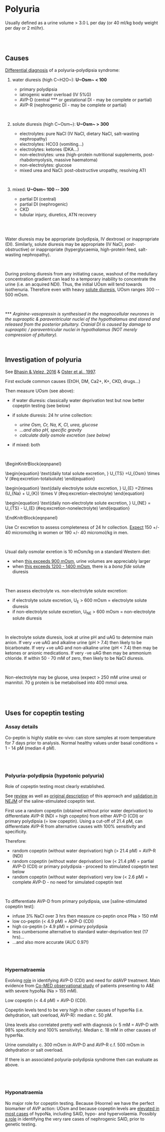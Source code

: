 # Polyuria

Usually defined as a urine volume \> 3.0 L per day (or 40 ml/kg body weight per day or 2 ml/hr).  

<br>
<br>

## Causes

[Differential diagnosis](https://pubmed.ncbi.nlm.nih.gov/26687922/) of a polyuria-polydipsia syndrome:  

1)  water diuresis (high C~H2O~): **U~Osm~ \< 100**

    + primary polydipsia 
    + iatrogenic water overload (IV 5%G) 
    + AVP-D (central \*\*\* or gestational DI - may be complete or partial)  
    + AVP-R (nephrogenic DI - may be complete or partial)  

<br>

2)  solute diuresis (high C~Osm~): **U~Osm~ \> 300**

    + electrolytes: pure NaCl (IV NaCl, dietary NaCl, salt-wasting nephropathy)  
    + electrolytes: HCO3 (vomiting...)  
    + electrolytes: ketones (DKA...)  
    + non-electrolytes: urea (high-protein nutritional supplements, post-rhabdomyolysis, massive haematoma)  
    + non-electrolytes: glucose  
    + mixed urea and NaCl: post-obstructive uropathy, resolving ATI  

<br>

3)  mixed: **U~Osm~ 100 -- 300**

    + partial DI (central) 
    + partial DI (nephrogenic) 
    + CKD 
    + tubular injury, diuretics, ATN recovery 

<br>
<br>

Water diuresis may be appropriate (polydipsia, IV dextrose) or inappropriate (DI). Similarly, solute diuresis may be appropriate (IV NaCl, post-obstructive) or inappropriate (hyperglycaemia, high-protein feed, salt-wasting nephropathy).  

<br>

During prolong diuresis from any initiating cause, washout of the medullary concentration gradient can lead to a temporary inability to concentrate the urine (i.e. an acquired NDI).  Thus, the initial UOsm will tend towards isothenuria.  Therefore even with heavy [solute diuresis](https://pubmed.ncbi.nlm.nih.gov/9125003/), UOsm ranges 300 -- 500 mOsm.  

<br>

\*\*\* *Arginine-vasopressin is synthesised in the magnocellular neurones in the supraoptic & paraventricular nuclei of the hypothalamus and stored and released from the posterior pituitary. Cranial DI is caused by damage to supraoptic / paraventricular nuclei in hypothalamus (NOT merely compression of pituitary).*  

<br>

## Investigation of polyuria

See [Bhasin & Velez, 2016](https://pubmed.ncbi.nlm.nih.gov/26687922/) & [Oster et al., 1997](https://pubmed.ncbi.nlm.nih.gov/9125003/).  

First exclude common causes (EtOH, DM, Ca2+, K+, CKD, drugs...)

Then measure UOsm (see above):

+  if water diuresis: classically water deprivation test but now better copeptin testing (see below)  

+  if solute diuresis: 24 hr urine collection:
    - *urine Osm, Cr, Na, K, Cl, urea, glucose*  
    - *...and also pH, specific gravity*
    - *calculate daily osmole excretion (see below)*    

+  if mixed: both

<br>


\BeginKnitrBlock{eqnpanel}<div class="eqnpanel">\begin{equation}
  \text{daily total solute excretion, } U_{TS} =U_{Osm} \times V
  (\#eq:excretion-totalsolute)
\end{equation}

\begin{equation}
  \text{daily electrolyte solute excretion, } U_{E} =2\times (U_{Na} + U_{K}) \times V
  (\#eq:excretion-electrolyte)
\end{equation}

\begin{equation}
  \text{daily non-electrolyte solute excretion, } U_{NE} = U_{TS} - U_{E}
  (\#eq:excretion-nonelectrolyte)
\end{equation}
</div>\EndKnitrBlock{eqnpanel}

Use Cr excretion to assess completeness of 24 hr collection.  [Expect](https://pubmed.ncbi.nlm.nih.gov/25858764/) 150 +/- 40 micromol/kg in women or 190 +/- 40 micromol/kg in men.  

<br>

Usual daily osmolar exretion is 10 mOsm/kg on a standard Western diet:   

 - when [this exceeds 900 mOsm](https://pubmed.ncbi.nlm.nih.gov/26687922/), urine volumes are appreciably larger  
 - when [this exceeds 1200 - 1400 mOsm](https://pubmed.ncbi.nlm.nih.gov/9125003/), there is a *bona fide* solute diuresis  

<br>

Then assess electrolyte vs. non-electrolyte solute excretion:  

- if electrolyte solute excretion, U<sub>E</sub> \> 600 mOsm = electrolyte solute diuresis    
- if non-electrolyte solute excretion, U<sub>NE</sub> \> 600 mOsm = non-electrolyte solute diuresis    

<br>

In electrolyte solute diuresis, look at urine pH and uAG to determine main anion.  If very +ve uAG and alkaline urine (pH > 7.4) then likely to be bicarbonate.  If very +ve uAG and non-alkaline urine (pH < 7.4) then may be ketones or anionic medications.  If very -ve uAG then may be ammonium chloride.  If within 50 - 70 mM of zero, then likely to be NaCl diuresis.  

<br>

Non-electrolyte may be gluose, urea (expect > 250 mM urine urea) or mannitol.  70 g protein is be metabolised into 400 mmol urea.  

<br>
<br>

## Uses for copeptin testing  

### Assay details

Co-peptin is highly stable ex-vivo: can store samples at room temperature for 7 days prior to analysis.  Normal healthy values under basal conditions = 1 - 14 pM (median 4 pM).  

<br>
<br>

### Polyuria-polydipsia (hypotonic polyuria)  

Role of copeptin testing most clearly established.  

See [review](https://pubmed.ncbi.nlm.nih.gov/26794439/) as well as [original description](https://pubmed.ncbi.nlm.nih.gov/25768671/) of this approach and [validation in NEJM](https://pubmed.ncbi.nlm.nih.gov/30067922/) of the saline-stimulated copeptin test.  

First use a random copeptin (obtained without prior water deprivation) to differentiate AVP-R (NDI = high copeptin) from either AVP-D (CDI) or primary polydipsia (= low copeptin).  Using a cut-off of 21.4 pM, can differentiate AVP-R from alternative causes with 100% sensitivity and specificity.  

Therefore:    

- random copeptin (without water deprivation) high (\> 21.4 pM) = AVP-R (NDI)  
- random copeptin (without water deprivation) low (\< 21.4 pM) = partial AVP-D (CDI) or primary polydipsia - proceed to stimulated copeptin test below  
- random copeptin (without water deprivation) very low (\< 2.6 pM) = complete AVP-D - no need for simulated copeptin test  

<br>

To differentiate AVP-D from primary polydipsia, use [saline-stimulated copeptin test]:  

- infuse 3% NaCl over 3 hrs then measure co-peptin once PNa \> 150 mM  
- low co-peptin (\< 4.9 pM) = ADP-D (CDI) 
- high co-peptin (\> 4.9 pM) = primary polydipsia  
- less cumbersome alternative to standard water-deprivation test (17 hrs)...  
- ...and also more accurate (AUC 0.97!)  

<br>
<br>

### Hypernatraemia

Evolving [role](https://pubmed.ncbi.nlm.nih.gov/35137148/) in identifying AVP-D (CDI) and need for ddAVP treatment.  Main evidence from [Co-MED observational study](https://pubmed.ncbi.nlm.nih.gov/29422070/) of patients presenting to A&E with severe hypoNa (Na > 155 mM).  

Low copeptin (\< 4.4 pM) = AVP-D (CDI).  

Copeptin levels tend to be very high in other causes of hyperNa (i.e. dehydration, salt overload, AVP-R): median c. 50 pM.  

Urea levels also correlated pretty well with diagnosis (\< 5 mM = AVP-D with 98% specificity and 100% sensitivity).  Median c. 18 mM in other causes of hyperNa.  

Urine osmolality c. 300 mOsm in AVP-D and AVP-R c.f. 500 mOsm in dehydration or salt overload.  

If there is an associated polyuria-polydipsia syndrome then can evaluate as above.  

<br>
<br>

### Hyponatraemia

No major role for copeptin testing.  Because (Hoorne) we have the perfect biomarker of AVP action: UOsm and because copeptin levels are [elevated in most cases](https://pubmed.ncbi.nlm.nih.gov/36974717/) of hypoNa, including SAID, hypo- and hypervolaemia.  Possibly [a role](https://pubmed.ncbi.nlm.nih.gov/36974717/) in identifying the very rare cases of nephrogenic SAID, prior to genetic testing.  
